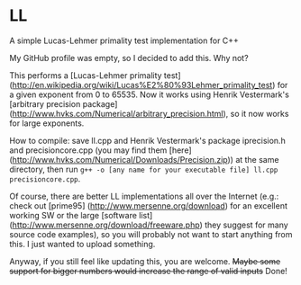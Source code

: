 # LL
A simple Lucas-Lehmer primality test implementation for C++


My GitHub profile was empty, so I decided to add this. Why not?

This performs a [Lucas-Lehmer primality test] (http://en.wikipedia.org/wiki/Lucas%E2%80%93Lehmer_primality_test) for a given exponent from 0 to 65535. Now it works using Henrik Vestermark's [arbitrary precision package] (http://www.hvks.com/Numerical/arbitrary_precision.html), so it now works for large exponents.

How to compile: save ll.cpp and Henrik Vestermark's package iprecision.h and precisioncore.cpp (you may find them [here] (http://www.hvks.com/Numerical/Downloads/Precision.zip)) at the same directory, then run `g++ -o [any name for your executable file] ll.cpp precisioncore.cpp`.

Of course, there are better LL implementations all over the Internet (e.g.: check out [prime95] (http://www.mersenne.org/download) for an excellent working SW or the large [software list] (http://www.mersenne.org/download/freeware.php) they suggest for many source code examples), so you will probably not want to start anything from this. I just wanted to upload something.

Anyway, if you still feel like updating this, you are welcome. ~~Maybe some support for bigger numbers would increase the range of valid inputs~~ Done!
